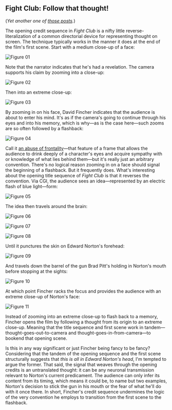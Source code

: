 ## Fight Club: Follow that thought!

(*Yet another one of [those posts](http://acephalous.typepad.com/acephalous/2011/02/a-visual-rhetoric-compendium.html).*)

The opening credit sequence in *Fight Club* is a nifty little reverse-literalization of a common directorial device for representing thought on screen. The technique typically works in the manner it does at the end of the film's first scene. Start with a medium close-up of a face:

![Figure 01](images/film/fight-club-3/01.jpg)

Note that the narrator indicates that he's had a revelation. The camera supports his claim by zooming into a close-up:

![Figure 02](images/film/fight-club-3/02.jpg)

 Then into an extreme close-up:

![Figure 03](images/film/fight-club-3/03.jpg)

By zooming in on his face, David Fincher indicates that the audience is about to enter his mind. It's as if the camera's going to continue through his eyes and into his memory, which is why—as is the case here—such zooms are so often followed by a flashback:

![Figure 04](images/film/fight-club-3/04.jpg)

Call it [an abuse of frontality](http://acephalous.typepad.com/acephalous/2011/01/fight-club.html)—that feature of a frame that allows the audience to drink deeply of a character's eyes and acquire sympathy with or knowledge of what lies behind them—but it's really just an arbitrary convention. There's no logical reason zooming in on a face should signal the beginning of a flashback. But it frequently does. What's interesting about the opening title sequence of *Fight Club* is that it reverses the convention. Via CGI, the audience sees an idea—represented by an electric flash of blue light—form:

![Figure 05](images/film/fight-club-3/05.jpg)

The idea then travels around the brain:

![Figure 06](images/film/fight-club-3/06.jpg)

![Figure 07](images/film/fight-club-3/07.jpg)

![Figure 08](images/film/fight-club-3/08.jpg)

Until it punctures the skin on Edward Norton's forehead:

![Figure 09](images/film/fight-club-3/09.jpg)

And travels down the barrel of the gun Brad Pitt's holding in Norton's mouth before stopping at the sights:

![Figure 10](images/film/fight-club-3/10.jpg)

At which point Fincher racks the focus and provides the audience with an extreme close-up of Norton's face:

![Figure 11](images/film/fight-club-3/11.jpg)

Instead of zooming into an extreme close-up to flash back to a memory, Fincher opens the film by following a thought from its origin to an extreme close-up. Meaning that the title sequence and first scene work in tandem—thought-goes-out-to-camera and thought-goes-in-from-camera—to bookend that opening scene.

Is this in any way significant or just Fincher being fancy to be fancy? Considering that the tandem of the opening sequence and the first scene structurally suggests that *this is all in Edward Norton's head*, I'm tempted to argue the former. That said, the signal that weaves through the opening credits is an untranslated thought: it can be any neuronal transmission relevant to Norton's current predicament. The audience can only infer its content from its timing, which means it could be, to name but two examples, Norton's decision to stick the gun in his mouth or the fear of what he'll do with it once there. In short, Fincher's credit sequence undermines the logic of the very convention he employs to transition from the first scene to the flashback.

